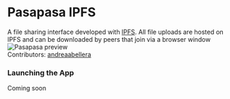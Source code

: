 # Pasapasa IPFS
A file sharing interface developed with [IPFS](https://ipfs.io/). All file uploads are hosted on IPFS and can be downloaded by peers that join via a browser window   
![Pasapasa preview](/pasapasa_preview.png)  
Contributors: [andreaabellera](https://github.com/andreaabellera)  

### Launching the App
Coming soon